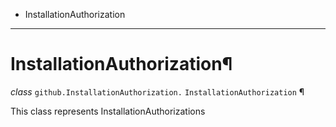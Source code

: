   + InstallationAuthorization

* * *
# InstallationAuthorization¶

_class_ `github.InstallationAuthorization.`  `InstallationAuthorization` ¶

This class represents InstallationAuthorizations

